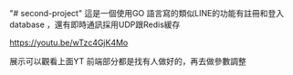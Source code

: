 "# second-project" 
這是一個使用GO 語言寫的類似LINE的功能有註冊和登入database ，還有即時通訊採用UDP跟Redis緩存

https://youtu.be/wTzc4GjK4Mo

展示可以觀看上面YT 
前端部分都是找有人做好的，再去做參數調整
